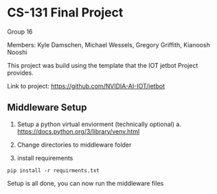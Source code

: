 # CS-131 Final Project

Group 16

Members: Kyle Damschen, Michael Wessels, Gregory Griffith, Kianoosh Nooshi

This project was build using the template that the IOT jetbot Project provides. 

Link to project: https://github.com/NVIDIA-AI-IOT/jetbot


## Middleware Setup

1. Setup a python virtual enviorment (technically optional)
    a. https://docs.python.org/3/library/venv.html
    
2. Change directories to middleware folder

3. install requirements

```pip install -r requirments.txt```

Setup is all done, you can now run the middleware files
